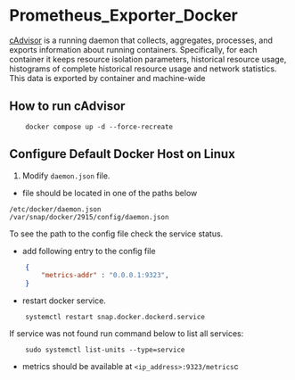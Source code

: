# Prometheus_Exporter_Docker

[cAdvisor](https://github.com/google/cadvisor) is a running daemon that collects, 
aggregates, processes, and exports information about running containers. 
Specifically, for each container it keeps resource isolation parameters, 
historical resource usage, histograms of complete historical resource usage and network statistics. 
This data is exported by container and machine-wide

## How to run cAdvisor

```SH
    docker compose up -d --force-recreate
```

## Configure Default Docker Host on Linux
1. Modify `daemon.json` file.
- file should be located in one of the paths below
```
/etc/docker/daemon.json
/var/snap/docker/2915/config/daemon.json
```
To see the path to the config file check the service status.
- add following entry to the config file
```JSON
    {
        "metrics-addr" : "0.0.0.1:9323",
    }
```
- restart docker service.


```SH
    systemctl restart snap.docker.dockerd.service
```
If service was not found run command below to list all services:
```SH
    sudo systemctl list-units --type=service
```

- metrics should be available at `<ip_address>:9323/metrics`c